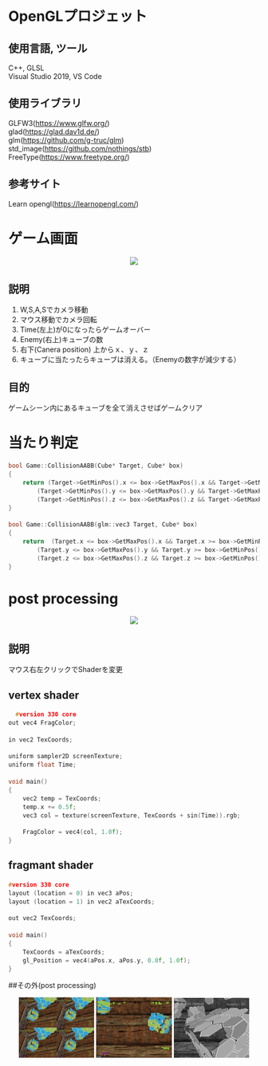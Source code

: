 # OpenGLプロジェット

## 使用言語, ツール
C++, GLSL  
Visual Studio 2019, VS Code

## 使用ライブラリ
GLFW3(https://www.glfw.org/)  
glad(https://glad.dav1d.de/)  
glm(https://github.com/g-truc/glm)  
std_image(https://github.com/nothings/stb)  
FreeType(https://www.freetype.org/)

## 参考サイト
Learn opengl(https://learnopengl.com/)

# ゲーム画面
<center>
   <img src="./ScreenShot/gameScene1.gif" width="40%">
</center>

## 説明
1. W,S,A,Sでカメラ移動
2. マウス移動でカメラ回転
3. Time(左上)が0になったらゲームオーバー
4. Enemy(右上)キューブの数
5. 右下(Canera position) 上からｘ、ｙ、ｚ
6. キューブに当たったらキューブは消える。（Enemyの数字が減少する）

## 目的
ゲームシーン内にあるキューブを全て消えさせばゲームクリア

# 当たり判定
```cpp
bool Game::CollisionAABB(Cube* Target, Cube* box)
{
	return (Target->GetMinPos().x <= box->GetMaxPos().x && Target->GetMaxPos().x >= box->GetMinPos().x) &&
		(Target->GetMinPos().y <= box->GetMaxPos().y && Target->GetMaxPos().y >= box->GetMinPos().y) &&
		(Target->GetMinPos().z <= box->GetMaxPos().z && Target->GetMaxPos().z >= box->GetMinPos().z);
}

bool Game::CollisionAABB(glm::vec3 Target, Cube* box)
{
	return  (Target.x <= box->GetMaxPos().x && Target.x >= box->GetMinPos().x) &&
		(Target.y <= box->GetMaxPos().y && Target.y >= box->GetMinPos().y) &&
		(Target.z <= box->GetMaxPos().z && Target.z >= box->GetMinPos().z);
}
```

# post processing
<center><img src="./ScreenShot/Shader1.gif" width="40%"></center>

## 説明
マウス右左クリックでShaderを変更
## vertex shader
```Cpp
  #version 330 core
out vec4 FragColor;

in vec2 TexCoords;

uniform sampler2D screenTexture;
uniform float Time;

void main()
{
    vec2 temp = TexCoords;
    temp.x += 0.5f;
    vec3 col = texture(screenTexture, TexCoords + sin(Time)).rgb;

    FragColor = vec4(col, 1.0f);
}
```

## fragmant shader
```Cpp
#version 330 core
layout (location = 0) in vec3 aPos;
layout (location = 1) in vec2 aTexCoords;

out vec2 TexCoords;

void main()
{
    TexCoords = aTexCoords;
    gl_Position = vec4(aPos.x, aPos.y, 0.0f, 1.0f);
}
```
##その外(post processing)
<center>
<p>
  <img src="./ScreenShot/postshader2.JPG" width="30%">
  <img src="./ScreenShot/postshader3.JPG" width="30%">
  <img src="./ScreenShot/postshader4.JPG" width="30%">
</p>
</center>